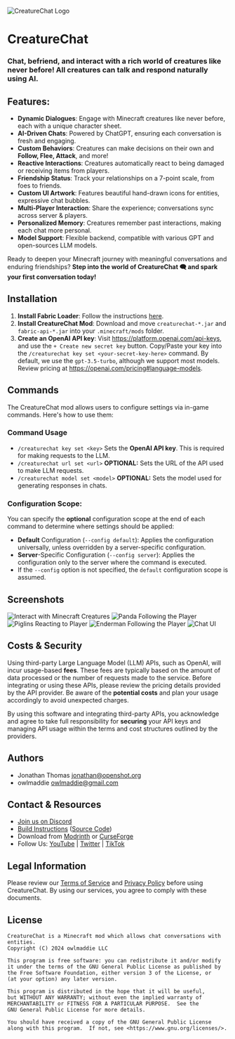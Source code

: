 ![CreatureChat Logo](src/main/resources/assets/creaturechat/icon.png "CreatureChat Logo")

# CreatureChat

### Chat, befriend, and interact with a rich world of creatures like never before! All creatures can talk and respond naturally using AI.

## Features:
- **Dynamic Dialogues**: Engage with Minecraft creatures like never before, each with a unique character sheet.
- **AI-Driven Chats**: Powered by ChatGPT, ensuring each conversation is fresh and engaging.
- **Custom Behaviors**: Creatures can make decisions on their own and **Follow, Flee, Attack**, and more!
- **Reactive Interactions**: Creatures automatically react to being damaged or receiving items from players.
- **Friendship Status**: Track your relationships on a 7-point scale, from foes to friends.
- **Custom UI Artwork**: Features beautiful hand-drawn icons for entities, expressive chat bubbles.
- **Multi-Player Interaction**: Share the experience; conversations sync across server & players.
- **Personalized Memory**: Creatures remember past interactions, making each chat more personal.
- **Model Support**: Flexible backend, compatible with various GPT and open-sources LLM models.

Ready to deepen your Minecraft journey with meaningful conversations and enduring friendships?
**Step into the world of CreatureChat 🗨 and spark your first conversation today!**

## Installation
1. **Install Fabric Loader**: Follow the instructions [here](https://fabricmc.net/use/).
1. **Install CreatureChat Mod**: Download and move `creaturechat-*.jar` and `fabric-api-*.jar` into your `.minecraft/mods`
   folder.
1. **Create an OpenAI API key**: Visit https://platform.openai.com/api-keys, and use the `+ Create new secret key` button.
   Copy/Paste your key into the `/creaturechat key set <your-secret-key-here>` command. 
   By default, we use the `gpt-3.5-turbo`, although we support most models. Review pricing at 
   https://openai.com/pricing#language-models.

## Commands
The CreatureChat mod allows users to configure settings via in-game commands. Here's how to use them:

### Command Usage
- `/creaturechat key set <key>`
  Sets the **OpenAI API key**. This is required for making requests to the LLM.
- `/creaturechat url set <url>`
  **OPTIONAL:** Sets the URL of the API used to make LLM requests.
- `/creaturechat model set <model>`
  **OPTIONAL:** Sets the model used for generating responses in chats.

### Configuration Scope:
  You can specify the **optional** configuration scope at the end of each command to determine where settings should be applied:

- **Default** Configuration (`--config default`):
  Applies the configuration universally, unless overridden by a server-specific configuration.
- **Server**-Specific Configuration (`--config server`):
  Applies the configuration only to the server where the command is executed.
- If the `--config` option is not specified, the `default` configuration scope is assumed.

## Screenshots
![Interact with Minecraft Creatures](src/main/resources/assets/creaturechat/screenshots/salmon-follow.png)
![Panda Following the Player](src/main/resources/assets/creaturechat/screenshots/panda-follow.png)
![Piglins Reacting to Player](src/main/resources/assets/creaturechat/screenshots/piglin-reactions.png)
![Enderman Following the Player](src/main/resources/assets/creaturechat/screenshots/enderman-follow.png)
![Chat UI](src/main/resources/assets/creaturechat/screenshots/chat-ui.png)

## Costs & Security
Using third-party Large Language Model (LLM) APIs, such as OpenAI, will incur usage-based **fees**. 
These fees are typically based on the amount of data processed or the number of requests made 
to the service. Before integrating or using these APIs, please review the pricing details 
provided by the API provider. Be aware of the **potential costs** and plan your usage accordingly 
to avoid unexpected charges.

By using this software and integrating third-party APIs, you acknowledge and agree to take 
full responsibility for **securing** your API keys and managing API usage within the terms and 
cost structures outlined by the providers.

## Authors

- Jonathan Thomas <jonathan@openshot.org>
- owlmaddie <owlmaddie@gmail.com>

## Contact & Resources

- [Join us on Discord](https://discord.gg/m9dvPFmN3e)
- [Build Instructions](INSTALL.md) ([Source Code](http://gitlab.openshot.org/minecraft/creature-chat))
- Download from [Modrinth](https://modrinth.com/project/creaturechat) or [CurseForge](https://www.curseforge.com/minecraft/mc-mods/creaturechat)
- Follow Us: [YouTube](https://www.youtube.com/@CreatureChat/featured) | 
[Twitter](https://twitter.com/TheCreatureChat) |
[TikTok](https://www.tiktok.com/@creaturechat)

## Legal Information

Please review our [Terms of Service](TERMS.md) and [Privacy Policy](PRIVACY.md) before using CreatureChat. By using our services, you agree to comply with these documents.

## License

    CreatureChat is a Minecraft mod which allows chat conversations with entities.
    Copyright (C) 2024 owlmaddie LLC

    This program is free software: you can redistribute it and/or modify
    it under the terms of the GNU General Public License as published by
    the Free Software Foundation, either version 3 of the License, or
    (at your option) any later version.

    This program is distributed in the hope that it will be useful,
    but WITHOUT ANY WARRANTY; without even the implied warranty of
    MERCHANTABILITY or FITNESS FOR A PARTICULAR PURPOSE.  See the
    GNU General Public License for more details.

    You should have received a copy of the GNU General Public License
    along with this program.  If not, see <https://www.gnu.org/licenses/>.
